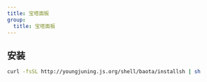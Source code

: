 ```yaml
---
title: 宝塔面板
group:
  title: 宝塔面板
---
```


## 安装

```sh
curl -fsSL http://youngjuning.js.org/shell/baota/installsh | sh
```
